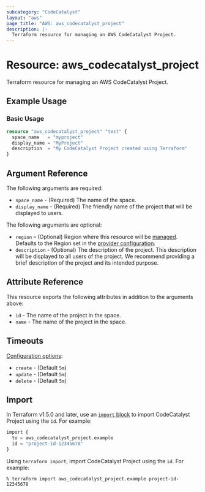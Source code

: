 ```yaml
---
subcategory: "CodeCatalyst"
layout: "aws"
page_title: "AWS: aws_codecatalyst_project"
description: |-
  Terraform resource for managing an AWS CodeCatalyst Project.
---
```


# Resource: aws_codecatalyst_project

Terraform resource for managing an AWS CodeCatalyst Project.

## Example Usage

### Basic Usage

```terraform
resource "aws_codecatalyst_project" "test" {
  space_name   = "myproject"
  display_name = "MyProject"
  description  = "My CodeCatalyst Project created using Terraform"
}
```

## Argument Reference

The following arguments are required:

* `space_name` - (Required) The name of the space.
* `display_name` - (Required) The friendly name of the project that will be displayed to users.

The following arguments are optional:

* `region` – (Optional) Region where this resource will be [managed](https://docs.aws.amazon.com/general/latest/gr/rande.html#regional-endpoints). Defaults to the Region set in the [provider configuration](https://registry.terraform.io/providers/hashicorp/aws/latest/docs#aws-configuration-reference).
* `description` - (Optional) The description of the project. This description will be displayed to all users of the project. We recommend providing a brief description of the project and its intended purpose.

## Attribute Reference

This resource exports the following attributes in addition to the arguments above:

* `id` - The name of the project in the space.
* `name` - The name of the project in the space.

## Timeouts

[Configuration options](https://developer.hashicorp.com/terraform/language/resources/syntax#operation-timeouts):

* `create` - (Default `5m`)
* `update` - (Default `5m`)
* `delete` - (Default `5m`)

## Import

In Terraform v1.5.0 and later, use an [`import` block](https://developer.hashicorp.com/terraform/language/import) to import CodeCatalyst Project using the `id`. For example:

```terraform
import {
  to = aws_codecatalyst_project.example
  id = "project-id-12345678"
}
```

Using `terraform import`, import CodeCatalyst Project using the `id`. For example:

```console
% terraform import aws_codecatalyst_project.example project-id-12345678
```
